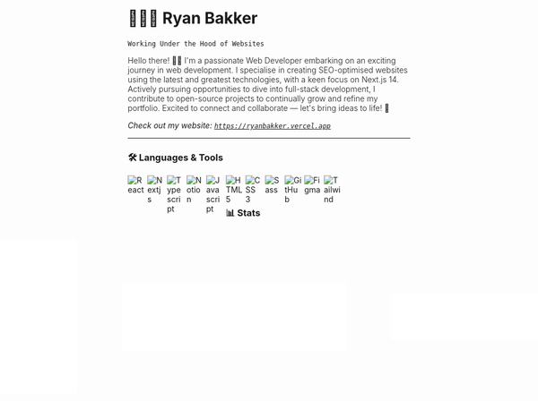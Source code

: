 # 🧑🏻‍💻 Ryan Bakker

`Working Under the Hood of Websites`<br/>

<p style="font-weight: 300">Hello there! 👋🏻 I'm a passionate Web Developer embarking on an exciting journey in web development. I specialise in creating SEO-optimised websites using the latest and greatest technologies, with a keen focus on Next.js 14. Actively pursuing opportunities to dive into full-stack development, I contribute to open-source projects to continually grow and refine my portfolio. Excited to connect and collaborate — let's bring ideas to life! 🚀 </p>

<i> Check out my website: <a href="https://ryanbakker.vercel.app" target="_blank">`https://ryanbakker.vercel.app`</a> </i>

---

### 🛠️ Languages & Tools

<img align="left" alt="React" width="30px" style="padding-right: 5px;" src="https://cdn.jsdelivr.net/gh/devicons/devicon/icons/react/react-original.svg" />
<img align="left" alt="Nextjs" width="30px" style="padding-right: 5px;" src="https://cdn.jsdelivr.net/gh/devicons/devicon/icons/nextjs/nextjs-original.svg" />
<img align="left" alt="Typescript" width="30px" style="padding-right: 5px;" src="https://cdn.jsdelivr.net/gh/devicons/devicon/icons/typescript/typescript-plain.svg" />
<img align="left" alt="Notion" width="30px" style="padding-right: 5px;" src="https://api.iconify.design/logos:notion-icon.svg" />
<img align="left" alt="Javascript" width="30px" style="padding-right: 5px;" src="https://cdn.jsdelivr.net/gh/devicons/devicon/icons/javascript/javascript-plain.svg" />
<img align="left" alt="HTML 5" width="30px" style="padding-right: 5px;" src="https://cdn.jsdelivr.net/gh/devicons/devicon/icons/html5/html5-plain.svg" />
<img align="left" alt="CSS 3" width="30px" style="padding-right: 5px;" src="https://cdn.jsdelivr.net/gh/devicons/devicon/icons/css3/css3-plain.svg" />
<img align="left" alt="Sass" width="30px" style="padding-right: 5px;" src="https://cdn.jsdelivr.net/gh/devicons/devicon/icons/sass/sass-original.svg" />
<img align="left" alt="GitHub" width="30px" style="padding-right: 5px;" src="https://cdn.jsdelivr.net/gh/devicons/devicon/icons/github/github-original.svg" />
<img align="left" alt="Figma" width="30px" style="padding-right: 5px;" src="https://cdn.jsdelivr.net/gh/devicons/devicon/icons/figma/figma-original.svg" />
<img align="left" alt="Tailwind" width="30px" style="padding-right: 5px;" src="https://api.iconify.design/logos:tailwindcss-icon.svg" /><br/>

#

### 📊 Stats

<div style="display: flex; justify-content: center; align-items: center; gap: 5rem">
  <img src="/metrics.base.svg" alt="GitHub Metrics" width="400">
  <img src="/metrics.plugin.isocalendar.fullyear.svg" alt="Isometric Calendar Half Year" width="400">
  <img src="/metrics.plugin.languages.details.svg" alt="Most Used Languages" width="400">
  <img src="/metrics.plugin.achievements.svg" alt="Achievements" width="400">
  <img src="https://github-readme-stats.vercel.app/api?username=ryanbakker&show_icons=true&theme=transparent" alt="Ryan's Stats" width="400">
  <img src="/metrics.plugin.calendar.full.svg" alt="Current Calendar" width="400">
</div>
